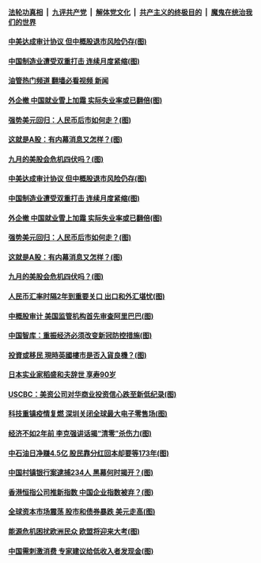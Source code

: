 ####  [法轮功真相](../../../../basic/blob/master/README.md?t=09010231) &nbsp;|&nbsp; [九评共产党](../../../../9ping.md/blob/master/README.md?t=09010231) &nbsp;|&nbsp; [解体党文化](../../../../jtdwh.md/blob/master/README.md?t=09010231)  &nbsp;|&nbsp; [共产主义的终极目的](../../../../gczydzjmd.md/blob/master/README.md?t=09010231) &nbsp;|&nbsp; [魔鬼在统治我们的世界](../../../../mgztzwmdsj.md/blob/master/README.md?t=09010231) 

#### [中美达成审计协议 但中概股退市风险仍存(图)](../pages/p5/1015640.md?t=09010231) 

#### [中国制造业遭受双重打击 连续月度紧缩(图)](../pages/p5/1015625.md?t=09010231) 

#### [油管热门频道 翻墙必看视频 新闻](http://45.76.130.85:81/youtube.html?09010231)

#### [外企撤 中国就业雪上加霜 实际失业率或已翻倍(图)](../pages/p5/1015619.md?t=09010231) 

#### [强势美元回归：人民币后市如何走？(图)](../pages/p5/1015570.md?t=09010231) 

#### [这就是A股：有内幕消息又怎样？(图)](../pages/p5/1015568.md?t=09010231) 

#### [九月的美股会危机四伏吗？(图)](../pages/p5/1015565.md?t=09010231) 

#### [中美达成审计协议 但中概股退市风险仍存(图)](../pages/p5/1015640.md?t=09010231) 

#### [中国制造业遭受双重打击 连续月度紧缩(图)](../pages/p5/1015625.md?t=09010231) 

#### [外企撤 中国就业雪上加霜 实际失业率或已翻倍(图)](../pages/p5/1015619.md?t=09010231) 

#### [强势美元回归：人民币后市如何走？(图)](../pages/p5/1015570.md?t=09010231) 

#### [这就是A股：有内幕消息又怎样？(图)](../pages/p5/1015568.md?t=09010231) 

#### [九月的美股会危机四伏吗？(图)](../pages/p5/1015565.md?t=09010231) 

#### [人民币汇率时隔2年到重要关口 出口和外汇堪忧(图)](../pages/p5/1015551.md?t=09010231) 

#### [中概股审计 美国监管机构首先审查阿里巴巴(图)](../pages/p5/1015549.md?t=09010231) 

#### [中国智库：重振经济必须改变新冠防控措施(图)](../pages/p5/1015541.md?t=09010231) 

#### [投資或移民 現時英國樓市是否入貨良機？(图)](../pages/p5/1015540.md?t=09010231) 

#### [日本实业家稻盛和夫辞世 享寿90岁](../pages/p5/1015537.md?t=09010231) 

#### [USCBC：美资公司对华商业投资信心跌至新低纪录(图)](../pages/p5/1015507.md?t=09010231) 

#### [科技重镇疫情复燃 深圳关闭全球最大电子零售场(图)](../pages/p5/1015474.md?t=09010231) 

#### [经济不如2年前 李克强讲话揭“清零”杀伤力(图)](../pages/p5/1015465.md?t=09010231) 

#### [中石油日净赚4.5亿 股民靠分红回本却要等173年(图)](../pages/p5/1015470.md?t=09010231) 

#### [中国村镇银行案逮捕234人 黑幕何时揭开？(图)](../pages/p5/1015464.md?t=09010231) 

#### [香港恒指公司推新指数 中国企业指数被弃？(图)](../pages/p5/1015456.md?t=09010231) 

#### [全球资本市场震荡 股市和债券暴跌 美元走高(图)](../pages/p5/1015446.md?t=09010231) 

#### [能源危机困扰欧洲民众 欧盟将迎来大考(图)](../pages/p5/1015351.md?t=09010231) 

#### [中国需刺激消费 专家建议给低收入者发现金(图)](../pages/p5/1015352.md?t=09010231) 

<img src='http://gfw-breaker.win/goodnews/indexes/p5.md' width='0px' height='0px'/>
